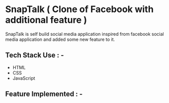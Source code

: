 # SnapTalk ( Clone of Facebook with additional feature )

<p>SnapTalk is self build social media application inspired from facebook social media application and added some new feature to it. </p>




## Tech Stack Use : -

  - HTML
  - CSS
  - JavaScript
  
## Feature Implemented : -
